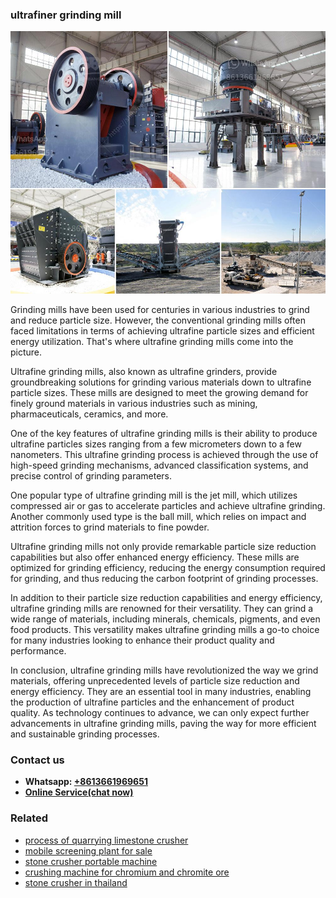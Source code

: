 <h3>ultrafiner grinding mill</h3><img src='1708587483.jpg' alt=''><p>Grinding mills have been used for centuries in various industries to grind and reduce particle size. However, the conventional grinding mills often faced limitations in terms of achieving ultrafine particle sizes and efficient energy utilization. That's where ultrafine grinding mills come into the picture.</p><p>Ultrafine grinding mills, also known as ultrafine grinders, provide groundbreaking solutions for grinding various materials down to ultrafine particle sizes. These mills are designed to meet the growing demand for finely ground materials in various industries such as mining, pharmaceuticals, ceramics, and more. </p><p>One of the key features of ultrafine grinding mills is their ability to produce ultrafine particles sizes ranging from a few micrometers down to a few nanometers. This ultrafine grinding process is achieved through the use of high-speed grinding mechanisms, advanced classification systems, and precise control of grinding parameters.</p><p>One popular type of ultrafine grinding mill is the jet mill, which utilizes compressed air or gas to accelerate particles and achieve ultrafine grinding. Another commonly used type is the ball mill, which relies on impact and attrition forces to grind materials to fine powder.</p><p>Ultrafine grinding mills not only provide remarkable particle size reduction capabilities but also offer enhanced energy efficiency. These mills are optimized for grinding efficiency, reducing the energy consumption required for grinding, and thus reducing the carbon footprint of grinding processes.</p><p>In addition to their particle size reduction capabilities and energy efficiency, ultrafine grinding mills are renowned for their versatility. They can grind a wide range of materials, including minerals, chemicals, pigments, and even food products. This versatility makes ultrafine grinding mills a go-to choice for many industries looking to enhance their product quality and performance.</p><p>In conclusion, ultrafine grinding mills have revolutionized the way we grind materials, offering unprecedented levels of particle size reduction and energy efficiency. They are an essential tool in many industries, enabling the production of ultrafine particles and the enhancement of product quality. As technology continues to advance, we can only expect further advancements in ultrafine grinding mills, paving the way for more efficient and sustainable grinding processes.</p><h3>Contact us</h3><ul><li><strong>Whatsapp:&nbsp;<a href="https://wa.me/8613661969651">+8613661969651</a></strong></li><li><a href="https://swt.shibang-china.com/?git&amp;zhl&amp;ultrafiner grinding mill"><strong>Online Service(chat now)</strong></a></li></ul><h3>Related</h3><ul><li><a href='process of quarrying limestone crusher.md'>process of quarrying limestone crusher</a></li><li><a href='mobile screening plant for sale.md'>mobile screening plant for sale</a></li><li><a href='stone crusher portable machine.md'>stone crusher portable machine</a></li><li><a href='crushing machine for chromium and chromite ore.md'>crushing machine for chromium and chromite ore</a></li><li><a href='stone crusher in thailand.md'>stone crusher in thailand</a></li></ul>